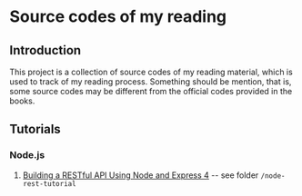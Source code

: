 Source codes of my reading
=========================
## Introduction

This project is a collection of source codes of my reading material, which is used to track of my reading process. Something should be mention, that is, some source codes may be different from the official codes provided in the books.

## Tutorials

### Node.js

1. [Building a RESTful API Using Node and Express 4](https://scotch.io/tutorials/build-a-restful-api-using-node-and-express-4)  -- see folder `/node-rest-tutorial`